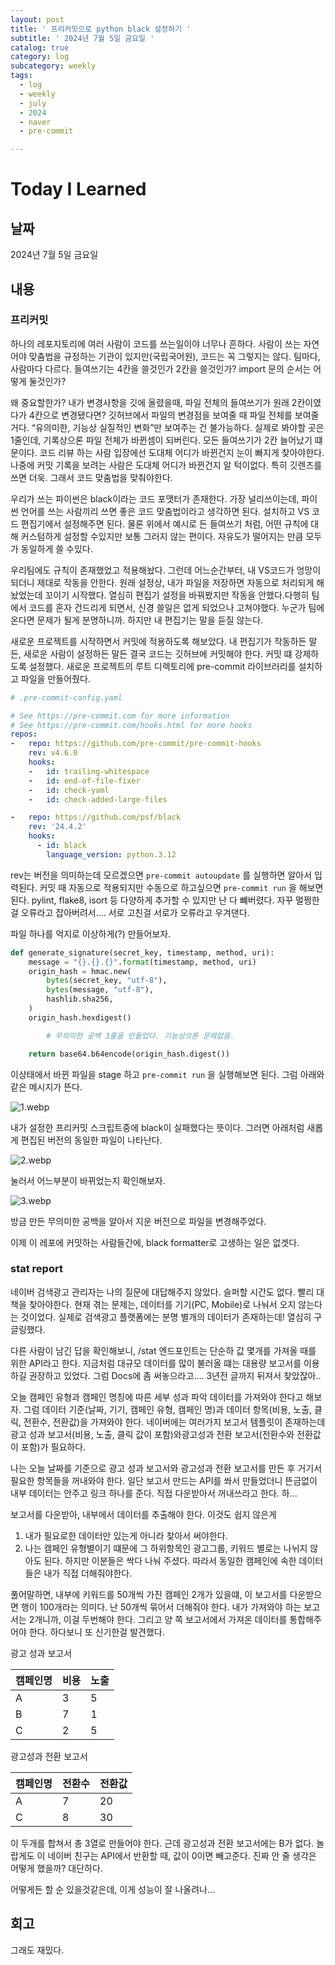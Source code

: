 ```yaml
---
layout: post
title: ' 프리커밋으로 python black 설정하기 '
subtitle: ' 2024년 7월 5일 금요일 '
catalog: true
category: log
subcategory: weekly
tags:
  - log
  - weekly
  - july
  - 2024
  - naver
  - pre-commit

---
```


# Today I Learned

## 날짜

2024년 7월 5일 금요일

## 내용

### 프리커밋

 하나의 레포지토리에 여러 사람이 코드를 쓰는일이야 너무나 흔하다. 사람이 쓰는 자연어야 맞춤법을 규정하는 기관이 있지만(국립국어원), 코드는 꼭 그렇지는 않다. 팀마다, 사람마다 다르다. 들여쓰기는 4칸을 쓸것인가 2칸을 쓸것인가? import 문의 순서는 어떻게 둘것인가?

 왜 중요할한가? 내가 변경사항을 깃에 올렸을때, 파일 전체의 들여쓰기가 원래 2칸이였다가 4칸으로 변경됐다면? 깃허브에서 파일의 변경점을 보여줄 때 파일 전체를 보여줄거다. “유의미한, 기능상 실질적인 변화”만 보여주는 건 불가능하다. 실제로 봐야할 곳은 1줄인데, 기록상으론 파일 전체가 바뀐셈이 되버린다. 모든 들여쓰기가 2칸 늘어났기 떄문이다. 코드 리뷰 하는 사람 입장에선 도대체 어디가 바뀐건지 눈이 빠지게 찾아야한다. 나중에 커밋 기록을 보려는 사람은 도대체 어디가 바뀐건지 알 턱이없다. 특히 깃렌즈를 쓰면 더욱. 그래서 코드 맞춤법을 맞춰야한다.

 우리가 쓰는 파이썬은 black이라는 코드 포맷터가 존재한다. 가장 널리쓰이는데, 파이썬 언어를 쓰는 사람끼리 쓰면 좋은 코드 맞춤법이라고 생각하면 된다. 설치하고 VS 코드 편집기에서 설정해주면 된다. 물론 위에서 예시로 든 들여쓰기 처럼, 어떤 규칙에 대해 커스텀하게 설정할 수있지만 보통 그러지 않는 편이다. 자유도가 떨어지는 만큼 모두가 동일하게 쓸 수있다.

 우리팀에도 규칙이 존재했었고 적용해놨다. 그런데 어느순간부터, 내 VS코드가 엉망이 되더니 제대로 작동을 안한다. 원래 설정상, 내가 파일을 저장하면 자동으로 처리되게 해놨었는데 꼬이기 시작했다. 열심히 편집기 설정을 바꿔봤지만 작동을 안했다.다행히 팀에서 코드를 혼자 건드리게 되면서, 신경 쓸일은 없게 되었으나 고쳐야했다. 누군가 팀에 온다면 문제가 될게 분명하니까. 하지만 내 편집기는 말을 듣질 않는다.

 새로운 프로젝트를 시작하면서 커밋에 적용하도록 해보았다. 내 편집기가 작동하든 말든, 새로운 사람이 설정하든 말든 결국 코드는 깃허브에 커밋해야 한다. 커밋 떄 강제하도록 설정했다. 새로운 프로젝트의 루트 디렉토리에 pre-commit 라이브러리를 설치하고 파일을 만들어줬다.

```yaml
# .pre-commit-config.yaml

# See https://pre-commit.com for more information
# See https://pre-commit.com/hooks.html for more hooks
repos:
-   repo: https://github.com/pre-commit/pre-commit-hooks
    rev: v4.6.0
    hooks:
    -   id: trailing-whitespace
    -   id: end-of-file-fixer
    -   id: check-yaml
    -   id: check-added-large-files

-   repo: https://github.com/psf/black
    rev: '24.4.2'
    hooks:
      - id: black
        language_version: python.3.12

```

rev는 버전을 의미하는데 모르겠으면 `pre-commit autoupdate` 를 실행하면 알아서 입력된다. 커밋 때 자동으로 적용되지만 수동으로 하고싶으면 `pre-commit run` 을 해보면 된다. pylint, flake8, isort 등 다양하게 추가할 수 있지만 난 다 뺴버렸다. 자꾸 멀쩡한걸 오류라고 잡아버려서…. 서로 고친걸 서로가 오류라고 우겨댄다.

파일 하나를 억지로 이상하게(?) 만들어보자.

```python
def generate_signature(secret_key, timestamp, method, uri):
    message = "{}.{}.{}".format(timestamp, method, uri)
    origin_hash = hmac.new(
        bytes(secret_key, "utf-8"),
        bytes(message, "utf-8"),
        hashlib.sha256,
    )
    origin_hash.hexdigest()

		# 무의미한 공백 3줄을 만들었다. 기능상으론 문제없음.

    return base64.b64encode(origin_hash.digest())
```

이상태에서 바뀐 파일을 stage 하고 `pre-commit run` 을 실행해보면 된다. 그럼 아래와 같은 메시지가 뜬다.

![1.webp](https://cdn.jsdelivr.net/gh/junsoopooh/junsoopooh.github.io/img/log/240705/1.webp)


내가 설정한 프리커밋 스크립트중에 black이 실패했다는 뜻이다. 그러면 아래처럼 새롭게 편집된 버전의 동일한 파일이 나타난다.

![2.webp](https://cdn.jsdelivr.net/gh/junsoopooh/junsoopooh.github.io/img/log/240705/2.webp)


눌러서 어느부분이 바뀌었는지 확인해보자.

![3.webp](https://cdn.jsdelivr.net/gh/junsoopooh/junsoopooh.github.io/img/log/240705/3.webp)


방금 만든 무의미한 공백을 알아서 지운 버전으로 파일을 변경해주었다.

이제 이 레포에 커밋하는 사람들간에, black formatter로 고생하는 일은 없겟다.

### stat report

 네이버 검색광고 관리자는 나의 질문에 대답해주지 않았다. 슬퍼할 시간도 없다. 빨리 대책을 찾아야한다. 현재 겪는 문제는, 데이터를 기기(PC, Mobile)로 나눠서 오지 않는다는 것이었다. 실제로 검색광고 플랫폼에는 분명 별개의 데이터가 존재하는데! 열심히 구글링했다.

 다른 사람이 남긴 답을 확인해보니, /stat 엔드포인트는 단순하 값 몇개를 가져올 때를 위한 API라고 한다. 지금처럼 대규모 데이터를 많이 불러올 떄는 대용량 보고서를 이용하길 권장하고 있었다. 그럼 Docs에 좀 써놓으라고…. 3년전 글까지 뒤져서 찾았잖아..

 오늘 캠페인 유형과 캠페인 명칭에 따른 세부 성과 파악 데이터를 가져와야 한다고 해보자. 그럼 데이터 기준(날짜, 기기, 캠페인 유형, 캠페인 명)과 데이터 항목(비용, 노출, 클릭, 전환수, 전환값)을 가져와야 한다. 네이버에는 여러가지 보고서 템플릿이 존재하는데 광고 성과 보고서(비용, 노출, 클릭 값이 포함)와광고성과 전환 보고서(전환수와 전환값이 포함)가 필요하다.

 나는 오늘 날짜를 기준으로 광고 성과 보고서와 광고성과 전환 보고서를 만든 후 거기서 필요한 항목들을 꺼내와야 한다. 일단 보고서 만드는 API를 쏴서 만들었더니 뜬금없이 내부 데이터는 안주고 링크 하나를 준다. 직접 다운받아서 꺼내쓰라고 한다. 하…

 보고서를 다운받아, 내부에서 데이터를 추출해야 한다. 이것도 쉽지 않은게

1. 내가 필요로한 데이터만 있는게 아니라 찾아서 써야한다.
2. 나는 캠페인 유형별이기 떄문에 그 하위항목인 광고그룹, 키워드 별로는 나뉘지 않아도 된다. 하지만 이분들은 싹다 나눠 주셨다. 따라서 동일한 캠페인에 속한 데이터들은 내가 직접 더해줘야한다.

풀어말하면, 내부에 키워드를 50개씩 가진 캠페인 2개가 있을떄, 이 보고서를 다운받으면 행이 100개라는 의미다. 난 50개씩 묶어서 더해줘야 한다. 내가 가져와야 하는 보고서는 2개니까, 이걸 두번해야 한다. 그리고 양 쪽 보고서에서 가져온 데이터를 통합해주어야 한다. 하다보니 또 신기한걸 발견했다.

광고 성과 보고서

| 캠페인명 | 비용 | 노출 |
| --- | --- | --- |
| A | 3 | 5 |
| B | 7 | 1 |
| C | 2 | 5 |

광고성과 전환 보고서

| 캠페인명 | 전환수 | 전환값 |
| --- | --- | --- |
| A | 7 | 20 |
| C | 8 | 30 |

 이 두개를 합쳐서 총 3열로 만들어야 한다. 근데 광고성과 전환 보고서에는 B가 없다. 놀랍게도 이 네이버 친구는 API에서 반환할 때, 값이 0이면 빼고준다. 진짜 안 줄 생각은 어떻게 했을까? 대단하다. 

어떻게든 할 순 있을것같은데, 이게 성능이 잘 나올려나…

 

## 회고

그래도 재밌다.